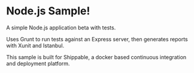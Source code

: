 Node.js Sample!
=================

A simple Node.js application beta with tests.

Uses Grunt to run tests against an Express server, then generates reports with Xunit and Istanbul.

This sample is built for Shippable, a docker based continuous integration and deployment platform.
